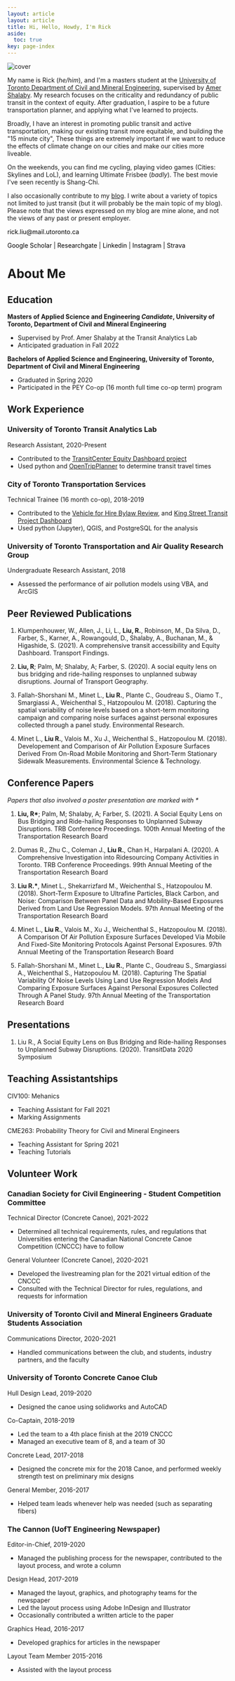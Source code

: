 ```yaml
---
layout: article
layout: article
title: Hi, Hello, Howdy, I'm Rick
aside:
  toc: true
key: page-index
---
```


<img src="img/cover.png"
     alt="cover"
     style="vertical-align:middle"/>

My name is Rick (_he/him_), and I'm a masters student at the [University of Toronto Department of Civil and Mineral Engineering](https://civmin.utoronto.ca/), supervised by [Amer Shalaby](https://uttri.utoronto.ca/people/amer-shalaby/). My research focuses on the criticality and redundancy of public transit in the context of equity. After graduation, I aspire to be a future transportation planner, and applying what I've learned to projects.

Broadly, I have an interest in promoting public transit and active transportation, making our existing transit more equitable, and building the "15 minute city", These things are extremely important if we want to reduce the effects of climate change on our cities and make our cities more liveable.

On the weekends, you can find me cycling, playing video games (Cities: Skylines and LoL), and learning Ultimate Frisbee (_badly_). The best movie I've seen recently is Shang-Chi.

I also occasionally contribute to my [blog](/archive.html). I write about a variety of topics not limited to just transit (but it will probably be the main topic of my blog). Please note that the views expressed on my blog are mine alone, and not the views of any past or present employer.

<p><a href="mailto:rick.liu@mail.utoronto.ca" style="text-decoration: none; color:black"><i class="fas fa-envelope" style="color: #0b8793"></i> rick.liu@mail.utoronto.ca</a></p>

<p><a href="https://scholar.google.ca/citations?hl=en&user=staAxwMAAAAJ&view_op=list_works&sortby=pubdate" style="text-decoration: none; color:black"><i class="fab fa-google" style="color: #0b8793"></i> Google Scholar</a> | <a href="https://www.researchgate.net/profile/Rick-Liu-7" style="text-decoration: none; color:black"><i class="fab fa-researchgate" style="color: #0b8793"></i> Researchgate</a> | <a href="https://www.linkedin.com/in/rick-liu-b40118122/" style="text-decoration: none; color:black"><i class="fab fa-linkedin" style="color: #0b8793"></i> Linkedin</a> | <a
href="https://www.instagram.com/aerobrick/" style="text-decoration: none; color:black"><i class="fab fa-instagram" style="color: #0b8793"></i> Instagram</a>  | <a
href="https://www.strava.com/athletes/51514447" style="text-decoration: none; color:black"><i class="fab fa-strava" style="color: #0b8793"></i> Strava</a> </p>



# About Me


## Education


__Masters of Applied Science and Engineering _Candidate_, University of Toronto, Department of Civil and Mineral Engineering__

* Supervised by Prof. Amer Shalaby at the Transit Analytics Lab
* Anticipated graduation in Fall 2022

__Bachelors of Applied Science and Engineering, University of Toronto, Department of Civil and Mineral Engineering__

* Graduated in Spring 2020
* Participated in the PEY Co-op (16 month full time co-op term) program

## Work Experience

### University of Toronto Transit Analytics Lab
Research Assistant, 2020-Present
* Contributed to the [TransitCenter Equity Dashboard project](https://dashboard.transitcenter.org)
* Used python and [OpenTripPlanner](https://www.opentripplanner.org) to determine transit travel times

### City of Toronto Transportation Services
Technical Trainee (16 month co-op), 2018-2019
* Contributed to the [Vehicle for Hire Bylaw Review](https://www.toronto.ca/legdocs/mmis/2019/gl/bgrd/backgroundfile-135307.pdf), and [King Street Transit Project Dashboard](https://www.toronto.ca/city-government/planning-development/planning-studies-initiatives/king-street-pilot/data-reports-background-materials/)
* Used python (Jupyter), QGIS, and PostgreSQL for the analysis

### University of Toronto Transportation and Air Quality Research Group
Undergraduate Research Assistant, 2018
* Assessed the performance of air pollution models using VBA, and ArcGIS

## Peer Reviewed Publications

1. Klumpenhouwer, W., Allen, J., Li, L., **Liu, R.**, Robinson, M., Da Silva, D., Farber, S., Karner, A., Rowangould, D., Shalaby, A., Buchanan, M., &amp; Higashide, S. (2021). A comprehensive transit accessibility and Equity Dashboard. Transport Findings.

2. **Liu, R**; Palm, M; Shalaby, A; Farber, S. (2020). A social equity lens on bus bridging and ride-hailing responses to unplanned subway disruptions. Journal of Transport Geography.

3. Fallah-Shorshani M., Minet L., **Liu R.**, Plante C., Goudreau S., Oiamo T., Smargiassi A., Weichenthal S., Hatzopoulou M. (2018). Capturing the spatial variability of noise levels based on a short-term monitoring campaign and comparing noise surfaces against personal exposures collected through a panel study. Environmental Research. 

4. Minet L., **Liu R.**, Valois M., Xu J., Weichenthal S., Hatzopoulou M. (2018). Developement and Comparison of Air Pollution Exposure Surfaces Derived From On-Road Mobile Monitoring and Short-Term Stationary Sidewalk Measurements. Environmental Science & Technology.

## Conference Papers

_Papers that also involved a poster presentation are marked with *_

1. **Liu, R\***; Palm, M; Shalaby, A; Farber, S. (2021). A Social Equity Lens on Bus Bridging and Ride-hailing Responses to Unplanned Subway Disruptions. TRB Conference Proceedings. 100th Annual Meeting of the Transportation Research Board


2. Dumas R., Zhu C., Coleman J., **Liu R.**, Chan H., Harpalani A. (2020). A Comprehensive Investigation into Ridesourcing Company Activities in Toronto. TRB Conference Proceedings. 99th Annual Meeting of the Transportation Research Board


3. **Liu R.\***, Minet L., Shekarrizfard M., Weichenthal S., Hatzopoulou M. (2018). Short-Term Exposure to Ultrafine Particles, Black Carbon, and Noise: Comparison Between Panel Data and Mobility-Based Exposures Derived from Land Use Regression Models. 97th Annual Meeting of the Transportation Research Board


4. Minet L., **Liu R.**, Valois M., Xu J., Weichenthal S., Hatzopoulou M. (2018). A Comparison Of Air Pollution Exposure Surfaces Developed Via Mobile And Fixed-Site Monitoring Protocols Against Personal Exposures. 97th Annual Meeting of the Transportation Research Board


5. Fallah-Shorshani M., Minet L., **Liu R.**, Plante C., Goudreau S., Smargiassi A., Weichenthal S., Hatzopoulou M. (2018). Capturing The Spatial Variability Of Noise Levels Using Land Use Regression Models And Comparing Exposure Surfaces Against Personal Exposures Collected Through A Panel Study. 97th Annual Meeting of the Transportation Research Board

## Presentations

1. Liu R., A Social Equity Lens on Bus Bridging and Ride-hailing Responses to Unplanned Subway Disruptions. (2020). TransitData 2020 Symposium

## Teaching Assistantships

CIV100: Mehanics
* Teaching Assistant for Fall 2021
* Marking Assignments

CME263: Probability Theory for Civil and Mineral Engineers
* Teaching Assistant for Spring 2021
* Teaching Tutorials

## Volunteer Work

### Canadian Society for Civil Engineering - Student Competition Committee 

Technical Director (Concrete Canoe), 2021-2022

* Determined all technical requirements, rules, and regulations that Universities entering the Canadian National Concrete Canoe Competition (CNCCC) have to follow

General Volunteer (Concrete Canoe), 2020-2021

* Developed the livestreaming plan for the 2021 virtual edition of the CNCCC
* Consulted with the Technical Director for rules, regulations, and requests for information

### University of Toronto Civil and Mineral Engineers Graduate Students Association

Communications Director, 2020-2021

* Handled communications between the club, and students, industry partners, and the faculty

### University of Toronto Concrete Canoe Club
Hull Design Lead, 2019-2020
* Designed the canoe using solidworks and AutoCAD

Co-Captain, 2018-2019
* Led the team to a 4th place finish at the 2019 CNCCC
* Managed an executive team of 8, and a team of 30

Concrete Lead, 2017-2018
* Designed the concrete mix for the 2018 Canoe, and performed weekly strength test on preliminary mix designs

General Member, 2016-2017
* Helped team leads whenever help was needed (such as separating fibers)


### The Cannon (UofT Engineering Newspaper)

Editor-in-Chief, 2019-2020
* Managed the publishing process for the newspaper, contributed to the layout process, and wrote a column

Design Head, 2017-2019
* Managed the layout, graphics, and photography teams for the newspaper
* Led the layout process using Adobe InDesign and Illustrator
* Occasionally contributed a written article to the paper

Graphics Head, 2016-2017
* Developed graphics for articles in the newspaper

Layout Team Member 2015-2016
* Assisted with the layout process

